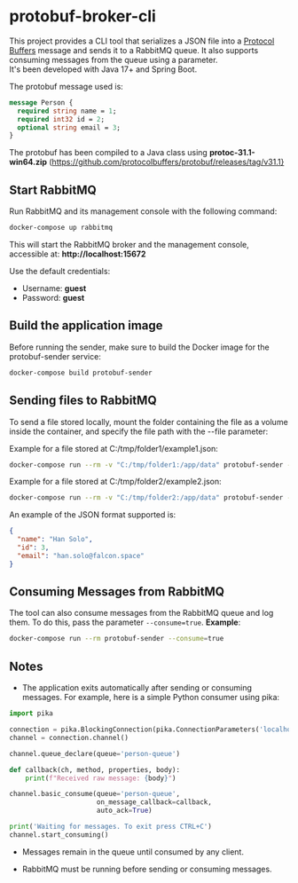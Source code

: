 # protobuf-broker-cli
This project provides a CLI tool that serializes a JSON file into a [Protocol Buffers](https://developers.google.com/protocol-buffers) message and sends it to a RabbitMQ queue.
It also supports consuming messages from the queue using a parameter.  
It's been developed with Java 17+ and Spring Boot.

The protobuf message used is:

```proto
message Person {
  required string name = 1;
  required int32 id = 2;
  optional string email = 3;
}
```
The protobuf has been compiled to a Java class using **protoc-31.1-win64.zip** (https://github.com/protocolbuffers/protobuf/releases/tag/v31.1}

## Start RabbitMQ

Run RabbitMQ and its management console with the following command:

```bash
docker-compose up rabbitmq
```
This will start the RabbitMQ broker and the management console, accessible at:
**http://localhost:15672**

Use the default credentials:  
- Username: **guest**  
- Password: **guest**  

## Build the application image
Before running the sender, make sure to build the Docker image for the protobuf-sender service:

```bash
docker-compose build protobuf-sender
```
##  Sending files to RabbitMQ
To send a file stored locally, mount the folder containing the file as a volume inside the container, and specify the file path with the --file parameter:  

Example for a file stored at C:/tmp/folder1/example1.json:
```bash
docker-compose run --rm -v "C:/tmp/folder1:/app/data" protobuf-sender --file=/app/data/example1.json
```
Example for a file stored at C:/tmp/folder2/example2.json:

```bash
docker-compose run --rm -v "C:/tmp/folder2:/app/data" protobuf-sender --file=/app/data/example2.json
```
An example of the JSON format supported is:
```json
{
  "name": "Han Solo",
  "id": 3,
  "email": "han.solo@falcon.space"
}
```
##  Consuming Messages from RabbitMQ  
The tool can also consume messages from the RabbitMQ queue and log them.
To do this, pass the parameter ```--consume=true```.
**Example**:
```bash
docker-compose run --rm protobuf-sender --consume=true
```
## Notes ##
- The application exits automatically after sending or consuming messages. For example, here is a simple Python consumer using pika:
```python
import pika

connection = pika.BlockingConnection(pika.ConnectionParameters('localhost'))
channel = connection.channel()

channel.queue_declare(queue='person-queue')

def callback(ch, method, properties, body):
    print(f"Received raw message: {body}")

channel.basic_consume(queue='person-queue',
                      on_message_callback=callback,
                      auto_ack=True)

print('Waiting for messages. To exit press CTRL+C')
channel.start_consuming()
```

- Messages remain in the queue until consumed by any client.

- RabbitMQ must be running before sending or consuming messages.
